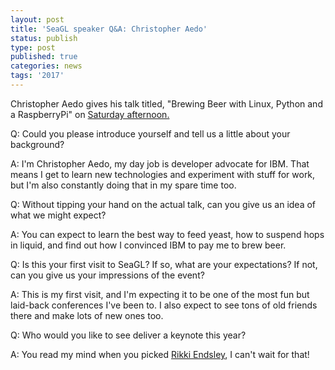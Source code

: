 ```yaml
---
layout: post
title: 'SeaGL speaker Q&A: Christopher Aedo'
status: publish
type: post
published: true
categories: news
tags: '2017'
---
```


Christopher Aedo gives his talk titled, "Brewing Beer with Linux, Python and a RaspberryPi" on [Saturday afternoon.](https://osem.seagl.org/conferences/seagl2017/program/proposals/278)

Q: Could you please introduce yourself and tell us a little about your background?

A: I'm Christopher Aedo, my day job is developer advocate for IBM. That means I get to learn new technologies and experiment with stuff for work, but I'm also constantly doing that in my spare time too.

Q: Without tipping your hand on the actual talk, can you give us an idea of what we might expect?

A: You can expect to learn the best way to feed yeast, how to suspend hops in liquid, and find out how I convinced IBM to pay me to brew beer.

Q: Is this your first visit to SeaGL? If so, what are your expectations? If not, can you give us your impressions of the event?

A: This is my first visit, and I'm expecting it to be one of the most fun but laid-back conferences I've been to. I also expect to see tons of old friends there and make lots of new ones too.

Q: Who would you like to see deliver a keynote this year?

A: You read my mind when you picked [Rikki Endsley](/news/2017/07/25/Keynote_Announce), I can't wait for that!
